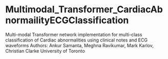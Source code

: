 # Multimodal_Transformer_CardiacAbnormailityECGClassification
Multi-modal Transformer network implementation for multi-class classification of Cardiac abnormalities using clinical notes and ECG waveforms
Authors: Ankur Samanta, Meghna Ravikumar, Mark Karlov, Christian Clarke
University of Toronto
